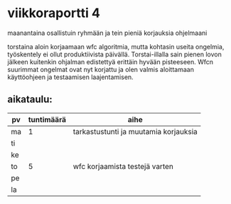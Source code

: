 # viikkoraportti 4

maanantaina osallistuin ryhmään ja tein pieniä korjauksia ohjelmaani

torstaina aloin korjaamaan wfc algoritmia, mutta kohtasin useita ongelmia, työskentely ei ollut produktiivista päivällä.
Torstai-illalla sain pienen lovon jälkeen kuitenkin ohjalman edistettyä erittäin hyvään pisteeseen.
Wfcn suurimmat ongelmat ovat nyt korjattu ja olen valmis aloittamaan käyttöohjeen ja testaamisen laajentamisen.

## aikataulu:
| pv  | tuntimäärä | aihe                                  |
| --- | ---------- | ------------------------------------- |
| ma  | 1          | tarkastustunti ja muutamia korjauksia |
| ti  |            |                                       |
| ke  |            |                                       |
| to  | 5          | wfc korjaamista testejä varten        |
| pe  |            |                                       |
| la  |            |                                       |